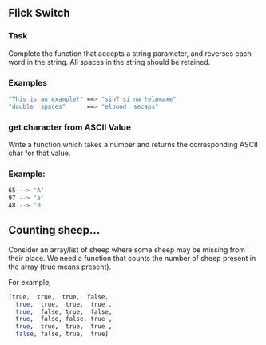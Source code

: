## Flick Switch

### Task
Complete the function that accepts a string parameter, and reverses each word in the string. All spaces in the string should be retained.

### Examples

```sh
"This is an example!" ==> "sihT si na !elpmaxe"
"double  spaces"      ==> "elbuod  secaps"

```


### get character from ASCII Value

Write a function which takes a number and returns the corresponding ASCII char for that value.

### Example:

```sh 
65 --> 'A'
97 --> 'a'
48 --> '0
```

## Counting sheep...

Consider an array/list of sheep where some sheep may be missing from their place. We need a function that counts the number of sheep present in the array (true means present).

For example,

```sh 
[true,  true,  true,  false,
  true,  true,  true,  true ,
  true,  false, true,  false,
  true,  false, false, true ,
  true,  true,  true,  true ,
  false, false, true,  true]
```